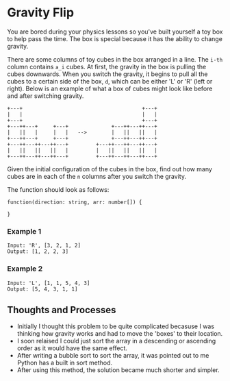 # Gravity Flip

You are bored during your physics lessons so you've built yourself a toy box to help pass the time. The box is special because it has the ability to change gravity.

There are some columns of toy cubes in the box arranged in a line. The `i-th` column contains `a_i` cubes. At first, the gravity in the box is pulling the cubes downwards. When you switch the gravity, it begins to pull all the cubes to a certain side of the box, `d`, which can be either 'L' or 'R' (left or right). Below is an example of what a box of cubes might look like before and after switching gravity.

```
+---+                                       +---+
|   |                                       |   |
+---+                                       +---+
+---++---+     +---+              +---++---++---+
|   ||   |     |   |   -->        |   ||   ||   |
+---++---+     +---+              +---++---++---+
+---++---++---++---+         +---++---++---++---+
|   ||   ||   ||   |         |   ||   ||   ||   |
+---++---++---++---+         +---++---++---++---+
```

Given the initial configuration of the cubes in the box, find out how many cubes are in each of the `n` columns after you switch the gravity.

The function should look as follows:

```
function(direction: string, arr: number[]) {

}
```

### **Example 1**

```
Input: 'R', [3, 2, 1, 2]
Output: [1, 2, 2, 3]
```

### **Example 2**

```
Input: 'L', [1, 1, 5, 4, 3]
Output: [5, 4, 3, 1, 1]
```

## Thoughts and Processes
- Initially I thought this problem to be quite complicated becasuse I was thinking how gravity works and had to move the 'boxes' to their location.
- I soon relaised I could just sort the array in a descending or ascending order as it would have the same effect.
- After writing a bubble sort to sort the array, it was pointed out to me Python has a built in sort method. 
- After using this method, the solution became much shorter and simpler.